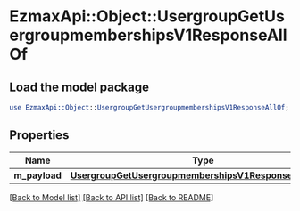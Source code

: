 # EzmaxApi::Object::UsergroupGetUsergroupmembershipsV1ResponseAllOf

## Load the model package
```perl
use EzmaxApi::Object::UsergroupGetUsergroupmembershipsV1ResponseAllOf;
```

## Properties
Name | Type | Description | Notes
------------ | ------------- | ------------- | -------------
**m_payload** | [**UsergroupGetUsergroupmembershipsV1ResponseMPayload**](UsergroupGetUsergroupmembershipsV1ResponseMPayload.md) |  | 

[[Back to Model list]](../README.md#documentation-for-models) [[Back to API list]](../README.md#documentation-for-api-endpoints) [[Back to README]](../README.md)


